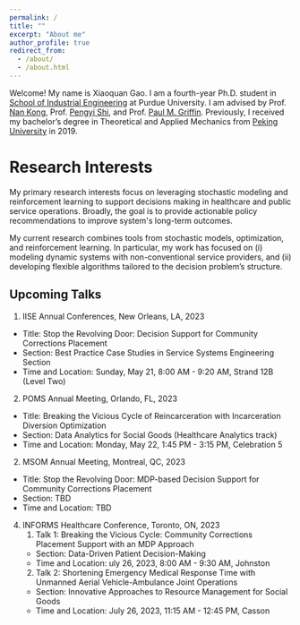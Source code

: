 ```yaml
---
permalink: /
title: ""
excerpt: "About me"
author_profile: true
redirect_from: 
  - /about/
  - /about.html
---
```

<!-- Google Search Console verification code -->
<meta name="google-site-verification" content="OrbqbGHi0mh8xqpqsPJnfTkl3_q207b0IypJEYfXSoo" />

<!-- Google tag (gtag.js) -->
<script async src="https://www.googletagmanager.com/gtag/js?id=G-P44T7G85MC"></script>
<script>
  window.dataLayer = window.dataLayer || [];
  function gtag(){dataLayer.push(arguments);}
  gtag('js', new Date());

  gtag('config', 'G-P44T7G85MC');
</script>

Welcome! My name is Xiaoquan Gao. I am a fourth-year Ph.D. student in [School of Industrial Engineering](http://engineering.purdue.edu/IE) at Purdue University. I am advised by Prof. [Nan Kong](https://engineering.purdue.edu/BASO/people/Nan_Kong), Prof. [Pengyi Shi](https://web.ics.purdue.edu/~shi178/), and Prof. [Paul M. Griffin](https://www.ime.psu.edu/department/directory-detail-g.aspx?q=pmg14). Previously, I received my bachelor’s degree in Theoretical and Applied Mechanics from [Peking University](https://english.pku.edu.cn/) in 2019.

Research Interests
======

My primary research interests focus on leveraging stochastic modeling and reinforcement learning to support decisions making in healthcare and public service operations. Broadly, the goal is to provide actionable policy recommendations to improve system's long-term outcomes. 

My current research combines tools from stochastic models, optimization, and reinforcement learning. In particular, my work has focused on (i) modeling dynamic systems with non-conventional service providers, and (ii) developing flexible algorithms tailored to the decision problem’s structure.

Upcoming Talks
------
1. IISE Annual Conferences, New Orleans, LA, 2023
  - Title: Stop the Revolving Door: Decision Support for Community Corrections Placement
  - Section: Best Practice Case Studies in Service Systems Engineering Section
  - Time and Location: Sunday, May 21, 8:00 AM - 9:20 AM, Strand 12B (Level Two)
2. POMS Annual Meeting, Orlando, FL, 2023
  - Title: Breaking the Vicious Cycle of Reincarceration with Incarceration Diversion Optimization
  - Section: Data Analytics for Social Goods (Healthcare Analytics track)
  - Time and Location: Monday, May 22, 1:45 PM - 3:15 PM, Celebration 5
2. MSOM Annual Meeting, Montreal, QC, 2023 
  - Title: Stop the Revolving Door: MDP-based Decision Support for Community Corrections Placement
  - Section: TBD
  - Time and Location: TBD
4. INFORMS Healthcare Conference, Toronto, ON, 2023
    1. Talk 1: Breaking the Vicious Cycle: Community Corrections Placement Support with an MDP Approach
      - Section: Data-Driven Patient Decision-Making
      - Time and Location: uly 26, 2023, 8:00 AM - 9:30 AM, Johnston
    2. Talk 2: Shortening Emergency Medical Response Time with Unmanned Aerial Vehicle-Ambulance Joint Operations
      - Section: Innovative Approaches to Resource Management for Social Goods
      - Time and Location: July 26, 2023, 11:15 AM - 12:45 PM, Casson

